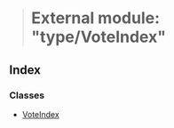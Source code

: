 > # External module: "type/VoteIndex"

## Index

### Classes

* [VoteIndex](../classes/_type_voteindex_.voteindex.md)